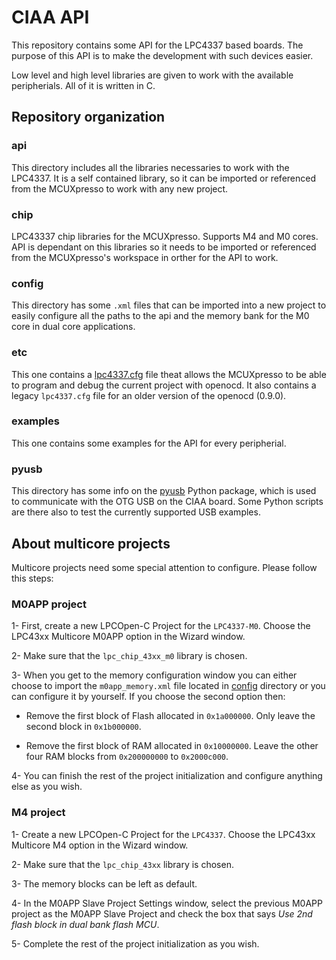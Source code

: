 # CIAA API

This repository contains some API for the LPC4337 based boards. The purpose of this API is to make the development with such devices easier.

Low level and high level libraries are given to work with the available peripherials. All of it is written in C.

## Repository organization

### api

This directory includes all the libraries necessaries to work with the LPC4337. It is a self contained library, so it can be imported or referenced from the MCUXpresso to work with any new project.

### chip

LPC43337 chip libraries for the MCUXpresso. Supports M4 and M0 cores. API is dependant on this libraries so it needs to be imported or referenced from the MCUXpresso's workspace in orther for the API to work.

### config

This directory has some `.xml` files that can be imported into a new project to easily configure all the paths to the api and the memory bank for the M0 core in dual core applications.

### etc

This one contains a [lpc4337.cfg][cfg] file theat allows the MCUXpresso to be able to program and debug the current project with openocd. It also contains a legacy `lpc4337.cfg` file for an older version of the openocd (0.9.0).

### examples

This one contains some examples for the API for every peripherial.

### pyusb

This directory has some info on the [pyusb](https://github.com/pyusb/pyusb) Python package, which is used to communicate with the OTG USB on the CIAA board. Some Python scripts are there also to test the currently supported USB examples.

## About multicore projects

Multicore projects need some special attention to configure. Please follow this steps:

### M0APP project

1- First, create a new LPCOpen-C Project for the `LPC4337-M0`. Choose the LPC43xx Multicore M0APP option in the Wizard window.

2- Make sure that the `lpc_chip_43xx_m0` library is chosen.

3- When you get to the memory configuration window you can either choose to import the `m0app_memory.xml` file located in [config](config/) directory or you can configure it by yourself. If you choose the second option then:

- Remove the first block of Flash allocated in `0x1a000000`. Only leave the second block in `0x1b000000`.

- Remove the first block of RAM allocated in `0x10000000`. Leave the other four RAM blocks from `0x200000000` to `0x2000c000`.

4- You can finish the rest of the project initialization and configure anything else as you wish.

### M4 project

1- Create a new LPCOpen-C Project for the `LPC4337`. Choose the LPC43xx Multicore M4 option in the Wizard window.

2- Make sure that the `lpc_chip_43xx` library is chosen.

3- The memory blocks can be left as default.

4- In the M0APP Slave Project Settings window, select the previous M0APP project as the M0APP Slave Project and check the box that says _Use 2nd flash block in dual bank flash MCU_.

5- Complete the rest of the project initialization as you wish.

[cfg]: etc/openocd/lpc4337.cfg